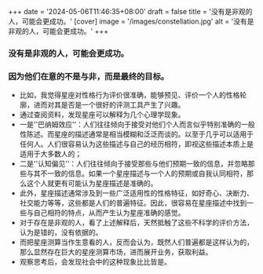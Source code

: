 +++
date = '2024-05-06T11:46:35+08:00'
draft = false
title = '没有是非观的人，可能会更成功。'
[cover] 
    image = '/images/constellation.jpg' 
    alt = '没有是非观的人，可能会更成功。'
+++
### 没有是非观的人，可能会更成功。
### 因为他们在意的不是与非，而是最终的目标。
- 比如，我觉得星座对性格行为评价很准确，能够预见、评价一个人的性格轮廓，进而对其是否是一个很好的评测工具产生了兴趣。
- 通过查阅资料，发现星座可以解释为几个心理学现象。
- 一是''巴纳姆效应''：人们往往倾向于接受对他们个人而言似乎特别准确的一般性陈述。而星座的描述通常是相当模糊和泛泛而谈的。以至于几乎可以适用于任何人。人们很容易认为这些描述与自己的经历相符，即视这些描述本质上是适用于大多数人的；
- 二是''认知偏见''：人们往往倾向于接受那些与他们预期一致的信息，并忽略那些与其不一致的信息。如果一个星座描述与一个人的预期或自我认同相符，那么这个人就更有可能认为星座描述是准确的。
- 此外，星座描述通常涉及到一些广泛适用性的性格特征，如好奇心、决断力、社交能力等等，这些都是人们的普遍特征。因此，很容易在星座描述中找到一些与自己相符的特点，从而产生认为星座准确的感觉。
- 对于存在是非观的人，看了上述解释后，天然抵触了这些不科学的评价方法，认为是错的，没有依据的。
- 而把星座测算当作生意看的人，反而会认为，既然人们普遍都是这样认为的，那么显然存在巨大的星座测算市场，进而展开业务，获取利益。
- 观察思考后，会发现社会中的这种现象比比皆是。